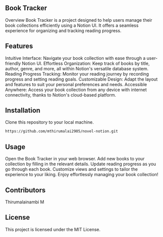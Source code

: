 
## Book Tracker

Overview
Book Tracker is a project designed to help users manage their book collections efficiently using a Notion UI. It offers a seamless experience for organizing and tracking reading progress.

## Features
Intuitive Interface: Navigate your book collection with ease through a user-friendly Notion UI.
Effortless Organization: Keep track of books by title, author, genre, and more, all within Notion's versatile database system.
Reading Progress Tracking: Monitor your reading journey by recording progress and setting reading goals.
Customizable Design: Adapt the layout and features to suit your personal preferences and needs.
Accessible Anywhere: Access your book collection from any device with internet connectivity, thanks to Notion's cloud-based platform.

## Installation
Clone this repository to your local machine.
``` bash
https://github.com/mthirumalai2905/novel-notion.git
```

## Usage
Open the Book Tracker in your web browser.
Add new books to your collection by filling in the relevant details.
Update reading progress as you go through each book.
Customize views and settings to tailor the experience to your liking.
Enjoy effortlessly managing your book collection!

## Contributors
Thirumalainambi M

## License
This project is licensed under the MIT License.
